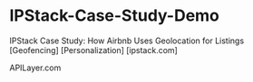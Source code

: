 # IPStack-Case-Study-Demo
IPStack Case Study: How Airbnb Uses Geolocation for Listings [Geofencing] [Personalization] [ipstack.com]

APILayer.com
